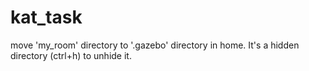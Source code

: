 # kat_task
move 'my_room' directory to '.gazebo' directory in home. It's a hidden directory (ctrl+h) to unhide it.
